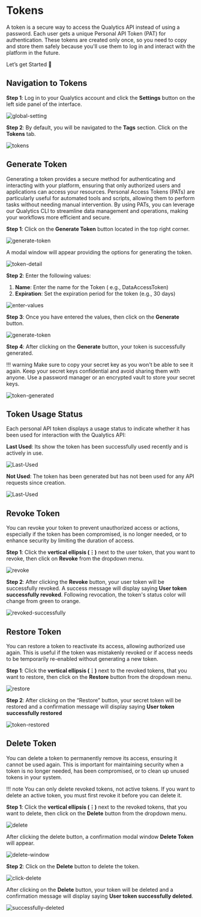 # Tokens

A token is a secure way to access the Qualytics API instead of using a password. Each user gets a unique Personal API Token (PAT) for authentication. These tokens are created only once, so you need to copy and store them safely because you'll use them to log in and interact with the platform in the future.

Let’s get Started 🚀

## Navigation to Tokens

**Step 1**: Log in to your Qualytics account and click the **Settings** button on the left side panel of the interface. 

![global-setting](../../assets/tokens/global-setting-light-1.png)

**Step 2**: By default, you will be navigated to the **Tags** section. Click on the **Tokens** tab.

![tokens](../../assets/tokens/tokens-light-2.png)

## Generate Token 

Generating a token provides a secure method for authenticating and interacting with your platform, ensuring that only authorized users and applications can access your resources. Personal Access Tokens (PATs) are particularly useful for automated tools and scripts, allowing them to perform tasks without needing manual intervention. By using PATs, you can leverage our Qualytics CLI to streamline data management and operations, making your workflows more efficient and secure.

**Step 1**: Click on the **Generate Token** button located in the top right corner.

![generate-token](../../assets/tokens/generate-token-light-3.png)

A modal window will appear providing the options for generating the token.

![token-detail](../../assets/tokens/token-detail-light-4.png)

**Step 2**: Enter the following values:

1. **Name**: Enter the name for the Token ( e.g., DataAccessToken) 
2. **Expiration**: Set the expiration period for the token (e.g., 30 days)

![enter-values](../../assets/tokens/enter-values-light-5.png)

**Step 3**: Once you have entered the values, then click on the **Generate** button.

![generate-token](../../assets/tokens/generate-token-light-6.png)

**Step 4**: After clicking on the **Generate** button, your token is successfully generated.

!!! warning 
    Make sure to copy your secret key as you won't be able to see it again. Keep your secret keys confidential and avoid sharing them with anyone. Use a password manager or an encrypted vault to store your secret keys.

![token-generated](../../assets/tokens/token-generated-light-7.png)

## Token Usage Status

Each personal API token displays a usage status to indicate whether it has been used for interaction with the Qualytics API:

**Last Used**: Its show the token has been successfully used recently and is actively in use.

![Last-Used](../../assets/tokens/last-used-light-7.png)

**Not Used**: The token has been generated but has not been used for any API requests since creation.

![Last-Used](../../assets/tokens/not-used-light-7.png)

## Revoke Token

You can revoke your token to prevent unauthorized access or actions, especially if the token has been compromised, is no longer needed, or to enhance security by limiting the duration of access.

**Step 1**: Click the **vertical ellipsis (⋮)** next to the user token, that you want to revoke, then click on **Revoke** from the dropdown menu.

![revoke](../../assets/tokens/revoke-light-8.png)

**Step 2**: After clicking the **Revoke** button, your user token will be successfully revoked. A success message will display saying **User token successfully revoked**. Following revocation, the token's status color will change from green to orange.

![revoked-successfully](../../assets/tokens/revoked-sucessfully-light-9.png)

## Restore Token

You can restore a token to reactivate its access, allowing authorized use again. This is useful if the token was mistakenly revoked or if access needs to be temporarily re-enabled without generating a new token.

**Step 1**: Click the **vertical ellipsis (⋮)** next to the revoked tokens, that you want to restore, then click on the **Restore** button from the dropdown menu.

![restore](../../assets/tokens/restore-light-10.png)

**Step 2**: After clicking on the “Restore” button, your secret token will be restored and a confirmation message will display saying **User token successfully restored**

![token-restored](../../assets/tokens/token-restored-light-11.png)

## Delete Token

You can delete a token to permanently remove its access, ensuring it cannot be used again. This is important for maintaining security when a token is no longer needed, has been compromised, or to clean up unused tokens in your system.

!!! note 
    You can only delete revoked tokens, not active tokens. If you want to delete an active token, you must first revoke it before you can delete it.

**Step 1**: Click the **vertical ellipsis (⋮)** next to the revoked tokens, that you want to delete, then click on the **Delete** button from the dropdown menu.

![delete](../../assets/tokens/delete-light-12.png)

After clicking the delete button, a confirmation modal window **Delete Token** will appear.

![delete-window](../../assets/tokens/delete-window-light-13.png)

**Step 2**: Click on the **Delete** button to delete the token.

![click-delete](../../assets/tokens/click-delete-light-14.png)

After clicking on the **Delete** button, your token will be deleted and a confirmation message will display saying **User token successfully deleted**.

![successfully-deleted](../../assets/tokens/successfully-deleted-light-15.png)